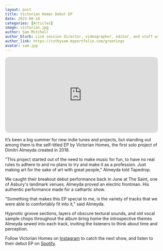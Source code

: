 ```yaml
---
layout: post
title: Victorian Homes Debut EP
date: 2022-08-18
categories: [Articles]
image: victorian.jpg
author: Sam Mitchell
author_blurb: Live session director, videographer, editor, and staff writer for Tapedrop since 2019
author_link: https://cutbysam.myportfolio.com/greetings
avatar: sam.jpg
---
```


<iframe style="border-radius:12px" src="https://open.spotify.com/embed/album/2eiOE3oHyUFIJt401SdYSE?utm_source=generator&theme=0" width="100%" height="250" frameBorder="0" allowfullscreen="" allow="autoplay; clipboard-write; encrypted-media; fullscreen; picture-in-picture"></iframe>

It’s been a big summer for new indie tunes and projects, but standing out among them is the self-titled EP by Victorian Homes, the first solo project of Dimitri Almeyda created in 2018.

"This project started out of the need to make music for fun, to have no real rules to adhere to and no plans to try and make it as a profession. Just making art for the sake of art with great people," Almeyda told Tapedrop.

We caught their breakout debut performance back in June at The Saint, one of Asbury's landmark venues. Almeyda proved an electric frontman. His authentic performance made for a cathartic show.

"Something that makes this EP special to me, is the variety of tracks that we were able to comfortably fit into it," said Almeyda.

Hypnotic groove sections, layers of obscure textural sounds, and old vocal sample chops throughout the album bring home the introspective themes Almeyda sewed into each track, inviting the listeners to think about time and perception.

Follow Victorian Homes on [Instagram](https://www.instagram.com/victorianhomes_music/) to catch the next show, and listen to their debut EP on [Spotify](https://open.spotify.com/artist/4JURtfIRtUmlj5k2X5Ozym).
